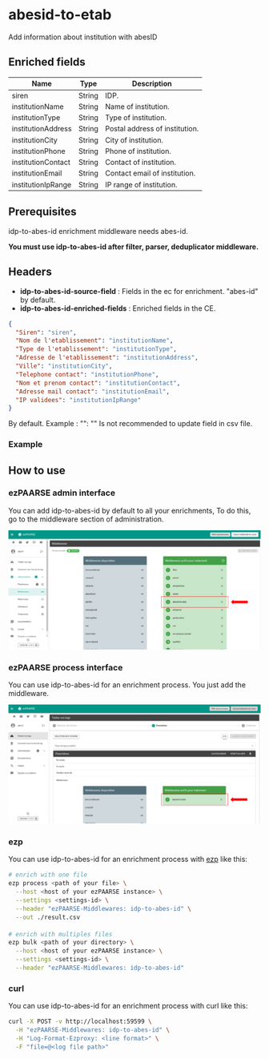 # abesid-to-etab

Add information about institution with abesID

## Enriched fields

| Name | Type | Description |
| --- | --- | --- |
| siren | String | IDP. |
| institutionName | String | Name of institution. |
| institutionType | String | Type of institution. |
| institutionAddress | String | Postal address of institution. |
| institutionCity | String | City of institution. |
| institutionPhone | String | Phone of institution. |
| institutionContact | String | Contact of institution. |
| institutionEmail | String | Contact email of institution. |
| institutionIpRange | String | IP range of institution. |

## Prerequisites

idp-to-abes-id enrichment middleware needs abes-id.

**You must use idp-to-abes-id after filter, parser, deduplicator middleware.**

## Headers

+ **idp-to-abes-id-source-field** : Fields in the ec for enrichment. "abes-id" by default.
+ **idp-to-abes-id-enriched-fields** : Enriched fields in the CE.
```json
{
  "Siren": "siren",
  "Nom de l'etablissement": "institutionName",
  "Type de l'etablissement": "institutionType",
  "Adresse de l'etablissement": "institutionAddress",
  "Ville": "institutionCity",
  "Telephone contact": "institutionPhone",
  "Nom et prenom contact": "institutionContact",
  "Adresse mail contact": "institutionEmail",
  "IP validees": "institutionIpRange"
}
```
By default.
Example : "<Field in csv file>": "<Field in EC>"
Is not recommended to update field in csv file.

### Example

## How to use

### ezPAARSE admin interface

You can add idp-to-abes-id by default to all your enrichments, To do this, go to the middleware section of administration.

![image](./docs/admin-interface.png)

### ezPAARSE process interface

You can use idp-to-abes-id for an enrichment process. You just add the middleware.

![image](./docs/process-interface.png)

### ezp

You can use idp-to-abes-id for an enrichment process with [ezp](https://github.com/ezpaarse-project/node-ezpaarse) like this:

```bash
# enrich with one file
ezp process <path of your file> \
  --host <host of your ezPAARSE instance> \
  --settings <settings-id> \
  --header "ezPAARSE-Middlewares: idp-to-abes-id" \
  --out ./result.csv

# enrich with multiples files
ezp bulk <path of your directory> \
  --host <host of your ezPAARSE instance> \
  --settings <settings-id> \
  --header "ezPAARSE-Middlewares: idp-to-abes-id" 

```

### curl

You can use idp-to-abes-id for an enrichment process with curl like this:

```bash
curl -X POST -v http://localhost:59599 \
  -H "ezPAARSE-Middlewares: idp-to-abes-id" \
  -H "Log-Format-Ezproxy: <line format>" \
  -F "file=@<log file path>"

```